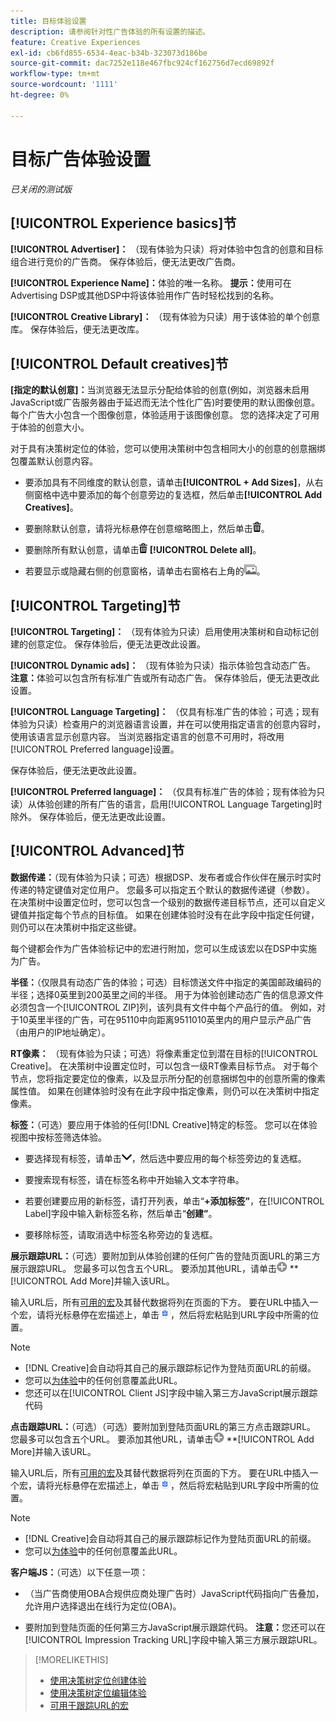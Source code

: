 ```yaml
---
title: 目标体验设置
description: 请参阅针对性广告体验的所有设置的描述。
feature: Creative Experiences
exl-id: cb6fd855-6534-4eac-b34b-323073d186be
source-git-commit: dac7252e118e467fbc924cf162756d7ecd69892f
workflow-type: tm+mt
source-wordcount: '1111'
ht-degree: 0%

---
```


# 目标广告体验设置

*已关闭的测试版*

## [!UICONTROL Experience basics]节

**[!UICONTROL Advertiser]：** （现有体验为只读）将对体验中包含的创意和目标组合进行竞价的广告商。 保存体验后，便无法更改广告商。

**[!UICONTROL Experience Name]：**&#x200B;体验的唯一名称。 **提示：**&#x200B;使用可在Advertising DSP或其他DSP中将该体验用作广告时轻松找到的名称。

**[!UICONTROL Creative Library]：** （现有体验为只读）用于该体验的单个创意库。 保存体验后，便无法更改库。

## [!UICONTROL Default creatives]节

**\[指定的默认创意\]：**&#x200B;当浏览器无法显示分配给体验的创意(例如，浏览器未启用JavaScript或广告服务器由于延迟而无法个性化广告)时要使用的默认图像创意。 每个广告大小包含一个图像创意，体验适用于该图像创意。 您的选择决定了可用于体验的创意大小。<!-- In the legacy product, you selected the ad sizes for the experience, and then selected default images for each of those ad sizes. This feels a little wonky in that there isn't a distinct/obvious "Creative Sizes" setting to reference. -->

对于具有决策树定位的体验，您可以使用决策树中包含相同大小的创意的创意捆绑包覆盖默认创意内容。<!-- verify -->

* 要添加具有不同维度的默认创意，请单击&#x200B;**[!UICONTROL + Add Sizes]**，从右侧窗格中选中要添加的每个创意旁边的复选框，然后单击&#x200B;**[!UICONTROL Add Creatives]**。

* 要删除默认创意，请将光标悬停在创意缩略图上，然后单击![删除](/help/creative/assets/delete.png "删除")。

* 要删除所有默认创意，请单击![删除](/help/creative/assets/delete.png "删除") **[!UICONTROL Delete all]**。

* 若要显示或隐藏右侧的创意窗格，请单击右窗格右上角的![显示/隐藏](/help/creative/assets/hide-show-creatives.png "显示/隐藏")。

## [!UICONTROL Targeting]节

**[!UICONTROL Targeting]：** （现有体验为只读）启用使用决策树和自动标记创建的创意定位。 保存体验后，便无法更改此设置。

**[!UICONTROL Dynamic ads]：** （现有体验为只读）指示体验包含动态广告。 **注意：**&#x200B;体验可以包含所有标准广告或所有动态广告。 保存体验后，便无法更改此设置。

**[!UICONTROL Language Targeting]：** （仅具有标准广告的体验；可选；现有体验为只读）检查用户的浏览器语言设置，并在可以使用指定语言的创意内容时，使用该语言显示创意内容。 当浏览器指定语言的创意不可用时，将改用[!UICONTROL Preferred language]设置。

保存体验后，便无法更改此设置。

**[!UICONTROL Preferred language]：** （仅具有标准广告的体验；现有体验为只读）从体验创建的所有广告的语言，启用[!UICONTROL Language Targeting]时除外。 保存体验后，便无法更改此设置。

## [!UICONTROL Advanced]节

**数据传递：**（现有体验为只读；可选）根据DSP、发布者或合作伙伴在展示时实时传递的特定键值对定位用户。 您最多可以指定五个默认的数据传递键（参数）。 在决策树中设置定位时，您可以包含一个级别的数据传递目标节点，还可以自定义键值并指定每个节点的目标值。 如果在创建体验时没有在此字段中指定任何键，则仍可以在决策树中指定这些键。

每个键都会作为广告体验标记中的宏进行附加，您可以生成该宏以在DSP中实施为广告。

**半径：**（仅限具有动态广告的体验；可选）目标馈送文件中指定的美国邮政编码的半径；选择0英里到200英里之间的半径。 用于为体验创建动态广告的信息源文件必须包含一个[!UICONTROL ZIP]列<!-- or a user-named column mapped to a ZIP column -->，该列具有文件中每个产品行的值。 例如，对于10英里半径的广告，可在95110中向距离9511010英里内的用户显示产品广告（由用户的IP地址确定）。

**RT像素：** （现有体验为只读；可选）将像素重定位到潜在目标的[!UICONTROL Creative]。 在决策树中设置定位时，可以包含一级RT像素目标节点。 对于每个节点，您将指定要定位的像素，以及显示所分配的创意捆绑包中的创意所需的像素属性值。 如果在创建体验时没有在此字段中指定像素，则仍可以在决策树中指定像素。<!-- May move this to just within the decision tree. -->

**标签：**<!-- should be "Labels" -->（可选）要应用于体验的任何[!DNL Creative]特定的标签。 您可以在体验<!-- sic -->视图中按标签筛选体验。

* 要选择现有标签，请单击![向下](/help/creative/assets/chevron-down.png "向下")，然后选中要应用的每个标签旁边的复选框。

* 要搜索现有标签，请在标签名称中开始输入文本字符串。

* 若要创建要应用的新标签，请打开列表，单击“**+添加标签”**，在[!UICONTROL Label]字段中输入新标签名称，然后单击“**创建”**。

* 要移除标签，请取消选中标签名称旁边的复选框。

**展示跟踪URL：**（可选）要附加到从体验创建的任何广告的登陆页面URL的第三方展示跟踪URL。 您最多可以包含五个URL。 要添加其他URL，请单击![图标](/help/creative/assets/create.png) **[!UICONTROL Add More]并输入该URL。

输入URL后，所有[可用的宏](/help/creative/creative-macros.md)及其替代数据将列在页面的下方。 要在URL中插入一个宏，请将光标悬停在宏描述上，单击![复制到剪贴板](/help/creative/assets/copy-to-clipboard.png "复制到剪贴板")，然后将宏粘贴到URL字段中所需的位置。

>[!NOTE]
>
>* [!DNL Creative]会自动将其自己的展示跟踪标记作为登陆页面URL的前缀。
>* 您可以[为体验](experience-tracking-urls-targeting.md)中的任何创意覆盖此URL。
>* 您还可以在[!UICONTROL Client JS]字段中输入第三方JavaScript展示跟踪代码

**点击跟踪URL：**（可选）（可选）要附加到登陆页面URL的第三方点击跟踪URL。 您最多可以包含五个URL。 要添加其他URL，请单击![图标](/help/creative/assets/create.png) **[!UICONTROL Add More]并输入该URL。

输入URL后，所有[可用的宏](/help/creative/creative-macros.md)及其替代数据将列在页面的下方。 要在URL中插入一个宏，请将光标悬停在宏描述上，单击![复制到剪贴板](/help/creative/assets/copy-to-clipboard.png "复制到剪贴板")，然后将宏粘贴到URL字段中所需的位置。

>[!NOTE]
>
>* [!DNL Creative]会自动将其自己的展示跟踪标记作为登陆页面URL的前缀。
>* 您可以[为体验](experience-tracking-urls-targeting.md)中的任何创意覆盖此URL。

**客户端JS：**（可选）以下任意一项：

* （当广告商使用OBA合规供应商处理广告时）JavaScript代码指向广告叠加，允许用户选择退出在线行为定位(OBA)。

* 要附加到登陆页面的任何第三方JavaScript展示跟踪代码。 **注意：**&#x200B;您还可以在[!UICONTROL Impression Tracking URL]字段中输入第三方展示跟踪URL。

>[!MORELIKETHIS]
>
>* [使用决策树定位创建体验](experience-create-targeting.md)
>* [使用决策树定位编辑体验](experience-edit-targeting.md)
>* [可用于跟踪URL的宏](/help/creative/creative-macros.md)
